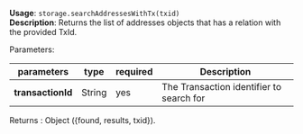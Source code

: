 **Usage**: `storage.searchAddressesWithTx(txid)`    
**Description**: Returns the list of addresses objects that has a relation with the provided TxId.   

Parameters: 

| parameters             | type              | required       | Description                                               |  
|------------------------|-------------------|----------------| ----------------------------------------------------------|
| **transactionId**      | String            | yes            | The Transaction identifier to search for                  |

Returns : Object ({found, results, txid}).
